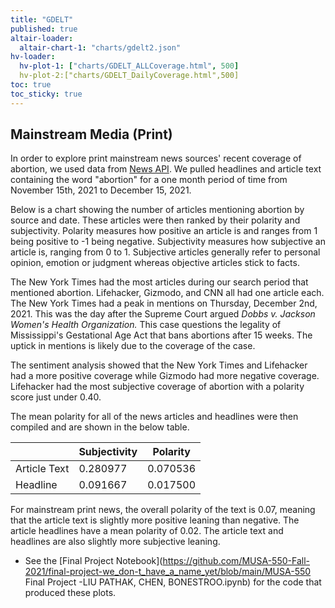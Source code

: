 ```yaml
---
title: "GDELT"
published: true
altair-loader:
  altair-chart-1: "charts/gdelt2.json"
hv-loader:
  hv-plot-1: ["charts/GDELT_ALLCoverage.html", 500]
  hv-plot-2:["charts/GDELT_DailyCoverage.html",500]
toc: true
toc_sticky: true
---
```

## Mainstream Media (Print)
In order to explore print mainstream news sources' recent coverage of abortion, we used data from [News API](https://newsapi.org/). We pulled headlines and article text containing the word "abortion" for a one month period of time from November 15th, 2021 to December 15, 2021.

Below is a chart showing the number of articles mentioning abortion by source and date. These articles were then ranked by their polarity and subjectivity. Polarity measures how positive an article is and ranges from 1 being positive to -1 being negative. Subjectivity measures how subjective an article is, ranging from 0 to 1. Subjective articles generally refer to personal opinion, emotion or judgment whereas objective articles stick to facts. 

<div id="altair-chart-1"></div>

The New York Times had the most articles during our search period that mentioned abortion. Lifehacker, Gizmodo, and CNN all had one article each. The New York Times had a peak in mentions on Thursday, December 2nd, 2021. This was the day after the Supreme Court argued *Dobbs v. Jackson Women's Health Organization.* This case questions the legality of Mississippi's Gestational Age Act that bans abortions after 15 weeks. The uptick in mentions is likely due to the coverage of the case. 

The sentiment analysis showed that the New York Times and Lifehacker had a more positive coverage while Gizmodo had more negative coverage. Lifehacker had the most subjective coverage of abortion with a polarity score just under 0.40.

The mean polarity for all of the news articles and headlines were then compiled and are shown in the below table. 

||Subjectivity|Polarity|
|---|---|---|
|Article Text |0.280977|0.070536|
|Headline |0.091667|0.017500|

For mainstream print news, the overall polarity of the text is 0.07, meaning that the article text is slightly more positive leaning than negative. The article headlines have a mean polarity of 0.02. The article text and headlines are also slightly more subjective leaning. 

- See the [Final Project Notebook](https://github.com/MUSA-550-Fall-2021/final-project-we_don-t_have_a_name_yet/blob/main/MUSA-550 Final Project -LIU PATHAK, CHEN, BONESTROO.ipynb) for the code that produced these plots.

